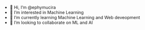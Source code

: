 - 👋 Hi, I’m @ephymucira
- 👀 I’m interested in Machine Learning
- 🌱 I’m currently learning Machine Learning and Web deveopment
- 💞️ I’m looking to collaborate on ML and AI
